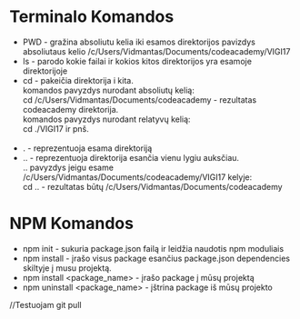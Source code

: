 # Terminalo Komandos

-   PWD - gražina absoliutu kelia iki esamos direktorijos
    pavizdys absoliutaus kelio /c/Users/Vidmantas/Documents/codeacademy/VIGI17
-   ls - parodo kokie failai ir kokios kitos direktorijos yra esamoje direktorijoje
-   cd - pakeičia direktorija i kita. <br />
    komandos pavyzdys nurodant absoliutų kelią: <br />
    cd /c/Users/Vidmantas/Documents/codeacademy - rezultatas codeacademy direktorija. <br />
    komandos pavyzdys nurodant relatyvų kelią:<br />
    cd ./VIGI17 ir pnš.<br />
    <br />
-   . - reprezentuoja esama direktoriją <br />
-   .. - reprezentuoja direktorija esančia vienu lygiu auksčiau. <br />
    .. pavyzdys jeigu esame /c/Users/Vidmantas/Documents/codeacademy/VIGI17 kelyje: <br />
    cd .. - rezultatas būtų /c/Users/Vidmantas/Documents/codeacademy

# NPM Komandos

-   npm init - sukuria package.json failą ir leidžia naudotis npm moduliais
-   npm install - įrašo visus package esančius package.json dependencies skiltyje į musu projektą.
-   npm install <package_name> - įrašo package į mūsų projektą
-   npm uninstall <package_name> - įštrina package iš mūsų projekto

//Testuojam git pull
